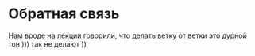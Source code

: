 # Обратная связь 
 Нам вроде на лекции говорили, что делать ветку от ветки это дурной тон ))) так не делают ))
 